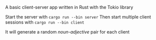 A basic client-server app written in Rust with the Tokio library

Start the server with `cargo run --bin server`
Then start multiple client sessions with `cargo run --bin client`

It will generate a random *noun-adjective* pair for each client
